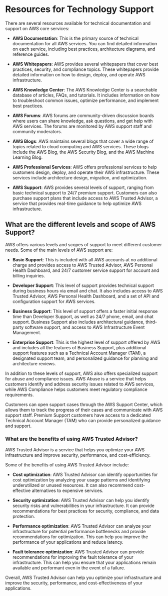 # Resources for Technology Support

There are several resources available for technical documentation and support on AWS core services:

- **AWS Documentation**: This is the primary source of technical documentation for all AWS services. You can find detailed information on each service, including best practices, architecture diagrams, and reference guides.

- **AWS Whitepapers**: AWS provides several whitepapers that cover best practices, security, and compliance topics. These whitepapers provide detailed information on how to design, deploy, and operate AWS infrastructure.

- **AWS Knowledge Center**: The AWS Knowledge Center is a searchable database of articles, FAQs, and tutorials. It includes information on how to troubleshoot common issues, optimize performance, and implement best practices.

- **AWS Forums**: AWS forums are community-driven discussion boards where users can share knowledge, ask questions, and get help with AWS services. The forums are monitored by AWS support staff and community moderators.

- **AWS Blogs**: AWS maintains several blogs that cover a wide range of topics related to cloud computing and AWS services. These blogs include the AWS Blog, the AWS Security Blog, and the AWS Machine Learning Blog.

- **AWS Professional Services**: AWS offers professional services to help customers design, deploy, and operate their AWS infrastructure. These services include architecture design, migration, and optimization.

- **AWS Support**: AWS provides several levels of support, ranging from basic technical support to 24/7 premium support. Customers can also purchase support plans that include access to AWS Trusted Advisor, a service that provides real-time guidance to help optimize AWS infrastructure.

## What are the different levels and scope of AWS Support?

AWS offers various levels and scopes of support to meet different customer needs. Some of the main levels of AWS support are:

- **Basic Support**: This is included with all AWS accounts at no additional charge and provides access to AWS Trusted Advisor, AWS Personal Health Dashboard, and 24/7 customer service support for account and billing inquiries.

- **Developer Support**: This level of support provides technical support during business hours via email and chat. It also includes access to AWS Trusted Advisor, AWS Personal Health Dashboard, and a set of API and configuration support for AWS services.

- **Business Support**: This level of support offers a faster initial response time than Developer Support, as well as 24/7 phone, email, and chat support. Business Support also includes architectural guidance, third-party software support, and access to AWS Infrastructure Event Management.

- **Enterprise Support**: This is the highest level of support offered by AWS and includes all the features of Business Support, plus additional support features such as a Technical Account Manager (TAM), a designated support team, and personalized guidance for planning and architecture reviews.

In addition to these levels of support, AWS also offers specialized support for abuse and compliance issues. AWS Abuse is a service that helps customers identify and address security issues related to AWS services, while AWS Compliance helps customers meet regulatory compliance requirements.

Customers can open support cases through the AWS Support Center, which allows them to track the progress of their cases and communicate with AWS support staff. Premium Support customers have access to a dedicated Technical Account Manager (TAM) who can provide personalized guidance and support.

### What are the benefits of using AWS Trusted Advisor?

AWS Trusted Advisor is a service that helps you optimize your AWS infrastructure and improve security, performance, and cost-efficiency. 

Some of the benefits of using AWS Trusted Advisor include:

- **Cost optimization**: AWS Trusted Advisor can identify opportunities for cost optimization by analyzing your usage patterns and identifying underutilized or unused resources. It can also recommend cost-effective alternatives to expensive services.

- **Security optimization**: AWS Trusted Advisor can help you identify security risks and vulnerabilities in your infrastructure. It can provide recommendations for best practices for security, compliance, and data protection.

- **Performance optimization**: AWS Trusted Advisor can analyze your infrastructure for potential performance bottlenecks and provide recommendations for optimization. This can help you improve the performance of your applications and reduce latency.

- **Fault tolerance optimization**: AWS Trusted Advisor can provide recommendations for improving the fault tolerance of your infrastructure. This can help you ensure that your applications remain available and performant even in the event of a failure.

Overall, AWS Trusted Advisor can help you optimize your infrastructure and improve the security, performance, and cost-effectiveness of your applications.

